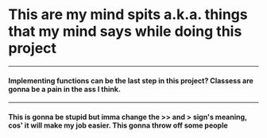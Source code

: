 # This are my mind spits a.k.a. things that my mind says while doing this project
---
#### Implementing functions can be the last step in this project? Classess are gonna be a pain in the ass I think.
---
#### This is gonna be stupid but imma change the >> and > sign's meaning, cos' it will make my job easier. This gonna throw off some people